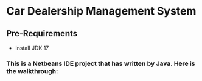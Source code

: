 # Car Dealership Management System
## Pre-Requirements
- Install JDK 17

### This is a Netbeans IDE project that has written by Java. Here is the walkthrough:



